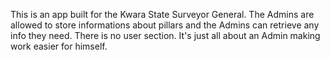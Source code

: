 This is an app built for the Kwara State Surveyor General.
The Admins are allowed to store informations about pillars and the Admins can retrieve any info they need.
There is no user section. It's just all about an Admin making work easier for himself.

